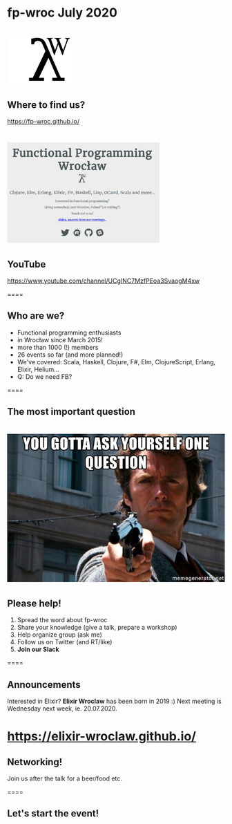 # fp-wroc July 2020

<img src="slides/fp-wroclaw-logo.png" style="height: 30%; width: 30%; border: none; box-shadow: none;"></img>
====

## Where to find us?

https://fp-wroc.github.io/

<img src="slides/fp-wroc-site.png" style="height: 70%; width: 70%;"></img>
====

## YouTube

https://www.youtube.com/channel/UCgINC7MzfPEoa3SvaogM4xw

====

## Who are we?

- Functional programming enthusiasts
- in Wrocław since March 2015!
- more than 1000 (!) members
- 26 events so far (and more planned!)
- We've covered: Scala, Haskell, Clojure, F#, Elm, ClojureScript, Erlang, Elixir, Helium...
- Q: Do we need FB?

====

## The most important question

<img src="slides/you-gotta-ask-yourself-one-question.jpg"></img>
====

## Please help!

1. Spread the word about fp-wroc
2. Share your knowledge (give a talk, prepare a workshop)
3. Help organize group (ask me)
4. Follow us on Twitter (and RT/like)
5. **Join our Slack**

====

## Announcements

Interested in Elixir? **Elixir Wroclaw** has been born in 2019 :)
Next meeting is Wednesday next week, ie. 20.07.2020.

https://elixir-wroclaw.github.io/
====


## Networking!

Join us after the talk for a beer/food etc. 

====

## Let's start the event!

